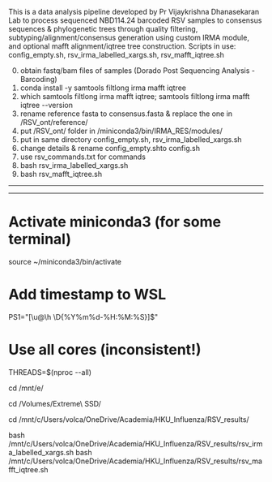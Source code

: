 This is a data analysis pipeline developed by Pr Vijaykrishna Dhanasekaran Lab to process sequenced NBD114.24 barcoded RSV samples to consensus sequences & phylogenetic trees through quality filtering, subtyping/alignment/consensus generation using custom IRMA module, and optional mafft alignment/iqtree tree construction.
Scripts in use: config_empty.sh, rsv_irma_labelled_xargs.sh, rsv_mafft_iqtree.sh

0)  obtain fastq/bam files of samples  (Dorado Post Sequencing Analysis - Barcoding)
1)	conda install -y samtools filtlong irma mafft iqtree
2)	which samtools filtlong irma mafft iqtree; samtools filtlong irma mafft iqtree --version
3)	rename reference fasta to consensus.fasta & replace the one in /RSV_ont/reference/
4)	put /RSV_ont/ folder in /miniconda3/bin/IRMA_RES/modules/
5)	put in same directory config_empty.sh, rsv_irma_labelled_xargs.sh
6)	change details & rename config_empty.shto config.sh
7)	use rsv_commands.txt for commands
8)	bash rsv_irma_labelled_xargs.sh
9)  bash rsv_mafft_iqtree.sh


------------------------------------------------------------------------------------------------------
------------------------------------------------------------------------------------------------------
# Activate miniconda3 (for some terminal)
source ~/miniconda3/bin/activate  

# Add timestamp to WSL
PS1="[\u@\h \D{%Y%m%d-%H:%M:%S}]\$"

# Use all cores (inconsistent!)
THREADS=$(nproc --all)


cd /mnt/e/

cd /Volumes/Extreme\ SSD/

cd /mnt/c/Users/volca/OneDrive/Academia/HKU_Influenza/RSV_results/

bash /mnt/c/Users/volca/OneDrive/Academia/HKU_Influenza/RSV_results/rsv_irma_labelled_xargs.sh
bash /mnt/c/Users/volca/OneDrive/Academia/HKU_Influenza/RSV_results/rsv_mafft_iqtree.sh



